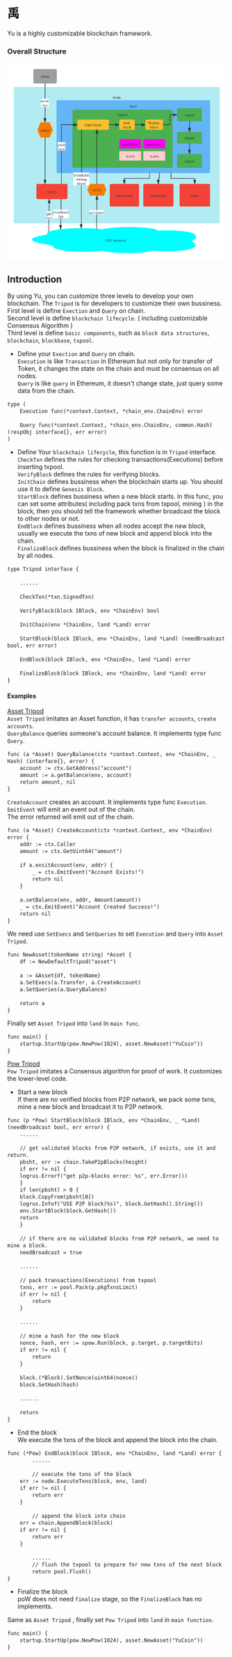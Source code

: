 # 禹

Yu is a highly customizable blockchain framework.

### Overall Structure
![image](yu_flow_chart.png)

## Introduction
By using Yu, you can customize three levels to develop your own blockchain. The `Tripod` is for developers to 
customize their own bussiness.     
First level is define  `Exection` and `Query` on chain.  
Second level is define `blockchain lifecycle`. ( including customizable Consensus Algorithm )  
Third level is define `basic components`, such as `block data structures`, `blockchain`, `blockbase`, `txpool`. 
- Define your `Exection` and `Query` on  chain.  
`Execution` is like `Transaction` in Ethereum but not only for transfer of Token, it changes the state on the chain and must be consensus on all nodes.  
`Query` is like `query` in Ethereum, it doesn't change state, just query some data from the chain.  

```
type (
	Execution func(*context.Context, *chain_env.ChainEnv) error
	
	Query func(*context.Context, *chain_env.ChainEnv, common.Hash) (respObj interface{}, err error)
)
```
- Define Your `blockchain lifecycle`, this function is in `Tripod` interface.  
`CheckTxn` defines the rules for checking transactions(Executions) before inserting txpool.  
`VerifyBlock` defines the rules for verifying blocks.   
`InitChain` defines bussiness when the blockchain starts up. You should use it to define `Genesis Block`.  
`StartBlock` defines bussiness when a new block starts. In this func, you can set some attributes( including pack txns from txpool, mining ) in the block,
then you should tell the framework whether broadcast the block to other nodes or not.    
`EndBlock` defines bussiness when all nodes accept the new block, usually we execute the txns of new block and append  block into the chain.  
`FinalizeBlock` defines bussiness when the block is finalized in the chain by all nodes.
 
```
type Tripod interface {

    ......
    
    CheckTxn(*txn.SignedTxn)    

    VerifyBlock(block IBlock, env *ChainEnv) bool

    InitChain(env *ChainEnv, land *Land) error

    StartBlock(block IBlock, env *ChainEnv, land *Land) (needBroadcast bool, err error)

    EndBlock(block IBlock, env *ChainEnv, land *Land) error

    FinalizeBlock(block IBlock, env *ChainEnv, land *Land) error
}
```

#### Examples

[Asset Tripod](https://github.com/Lawliet-Chan/yu/blob/master/apps/asset)  
`Asset Tripod` imitates an Asset function, it has `transfer accounts`, `create accounts`.  
`QueryBalance` queries someone's account balance. It implements type func `Query`.
```
func (a *Asset) QueryBalance(ctx *context.Context, env *ChainEnv, _ Hash) (interface{}, error) {
	account := ctx.GetAddress("account")
	amount := a.getBalance(env, account)
	return amount, nil
}
```  
`CreateAccount` creates an account. It implements type func `Execution`.  
`EmitEvent` will emit an event out of the chain.  
The error returned will emit out of the chain.
```
func (a *Asset) CreateAccount(ctx *context.Context, env *ChainEnv) error {
	addr := ctx.Caller
	amount := ctx.GetUint64("amount")

	if a.exsitAccount(env, addr) {
		_ = ctx.EmitEvent("Account Exists!")
		return nil
	}

	a.setBalance(env, addr, Amount(amount))
	_ = ctx.EmitEvent("Account Created Success!")
	return nil
}
```  

We need use `SetExecs` and `SetQueries` to set `Execution` and `Query` into `Asset Tripod`.
```
func NewAsset(tokenName string) *Asset {
	df := NewDefaultTripod("asset")

	a := &Asset{df, tokenName}
	a.SetExecs(a.Transfer, a.CreateAccount)
	a.SetQueries(a.QueryBalance)

	return a
}
```  
Finally set `Asset Tripod` into `land` in `main func`. 
```
func main() {
    startup.StartUp(pow.NewPow(1024), asset.NewAsset("YuCoin"))
}
```

[Pow Tripod](https://github.com/Lawliet-Chan/yu/blob/master/apps/pow/pow.go)  
`Pow Tripod` imitates a Consensus algorithm for proof of work. It customizes the lower-level code.
- Start a new block  
If there are no verified blocks from P2P network, we pack some txns, mine a new block and broadcast it to P2P network.
```
func (p *Pow) StartBlock(block IBlock, env *ChainEnv, _ *Land) (needBroadcast bool, err error) {
    ......

    // get validated blocks from P2P network, if exists, use it and return.
    pbsht, err := chain.TakeP2pBlocks(height)
    if err != nil {
   	logrus.Errorf("get p2p-blocks error: %s", err.Error())
    }
    if len(pbsht) > 0 {
   	block.CopyFrom(pbsht[0])
   	logrus.Infof("USE P2P block(%s)", block.GetHash().String())
   	env.StartBlock(block.GetHash())
   	return
    }
    
    // if there are no validated blocks from P2P network, we need to mine a block.
    needBroadcast = true

    ......

    // pack transactions(Executions) from txpool
    txns, err := pool.Pack(p.pkgTxnsLimit)
    if err != nil {
    	return
    }

    ......

    // mine a hash for the new block
    nonce, hash, err := spow.Run(block, p.target, p.targetBits)
    if err != nil {
        return
    }

    block.(*Block).SetNonce(uint64(nonce))
    block.SetHash(hash)

    ......

    return 
}
```
- End the block  
We execute the txns of the block and append the block into the chain.
```
func (*Pow) EndBlock(block IBlock, env *ChainEnv, land *Land) error {
        ......

        // execute the txns of the block
	err := node.ExecuteTxns(block, env, land)
	if err != nil {
		return err
	}

        // append the block into chain
	err = chain.AppendBlock(block)
	if err != nil {
		return err
	}

        ......
        // flush the txpool to prepare for new txns of the next block   
        return pool.Flush()   
}
```

- Finalize the block  
poW does not need `finalize` stage, so the `FinalizeBlock` has no implements.  


Same as `Asset Tripod` , finally set `Pow Tripod` into `land` in `main function`.    
```
func main() {
	startup.StartUp(pow.NewPow(1024), asset.NewAsset("YuCoin"))
}
```

